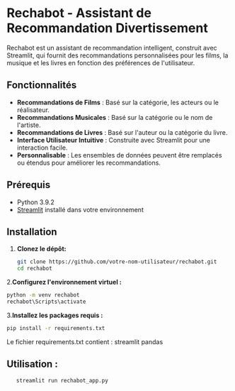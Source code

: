 # Rechabot - Assistant de Recommandation Divertissement

Rechabot est un assistant de recommandation intelligent, construit avec Streamlit, qui fournit des recommandations personnalisées pour les films, la musique et les livres en fonction des préférences de l'utilisateur.

## Fonctionnalités

- **Recommandations de Films** : Basé sur la catégorie, les acteurs ou le réalisateur.
- **Recommandations Musicales** : Basé sur la catégorie ou le nom de l'artiste.
- **Recommandations de Livres** : Basé sur l'auteur ou la catégorie du livre.
- **Interface Utilisateur Intuitive** : Construite avec Streamlit pour une interaction facile.
- **Personnalisable** : Les ensembles de données peuvent être remplacés ou étendus pour améliorer les recommandations.

## Prérequis

- Python 3.9.2
- [Streamlit](https://streamlit.io) installé dans votre environnement

## Installation

1. **Clonez le dépôt:** 
   ```bash
   git clone https://github.com/votre-nom-utilisateur/rechabot.git
   cd rechabot
   ```
2.**Configurez l'environnement virtuel :** 
   ```bash
   python -m venv rechabot
   rechabot\Scripts\activate 
   ``` 

3.**Installez les packages requis :**
   ```bash
   pip install -r requirements.txt
   ```


Le fichier requirements.txt contient :
streamlit
pandas

## Utilisation :
```bash
   streamlit run rechabot_app.py
```

